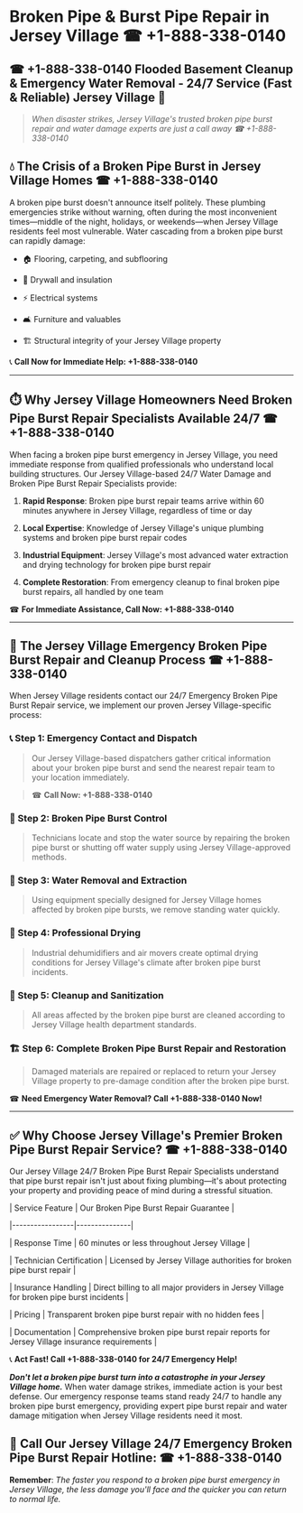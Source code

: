 # Broken Pipe & Burst Pipe Repair in Jersey Village ☎ +1-888-338-0140  
## ☎ +1-888-338-0140 Flooded Basement Cleanup & Emergency Water Removal - 24/7 Service (Fast & Reliable) Jersey Village 🚨  

> *When disaster strikes, Jersey Village's trusted broken pipe burst repair and water damage experts are just a call away ☎ +1-888-338-0140*  

## 💧 The Crisis of a Broken Pipe Burst in Jersey Village Homes ☎ +1-888-338-0140  

A broken pipe burst doesn't announce itself politely. These plumbing emergencies strike without warning, often during the most inconvenient times—middle of the night, holidays, or weekends—when Jersey Village residents feel most vulnerable. Water cascading from a broken pipe burst can rapidly damage:  

* 🏠 Flooring, carpeting, and subflooring  
* 🧱 Drywall and insulation  
* ⚡ Electrical systems  
* 🛋️ Furniture and valuables  
* 🏗️ Structural integrity of your Jersey Village property  

📞 **Call Now for Immediate Help: +1-888-338-0140**  

---  

## ⏱️ Why Jersey Village Homeowners Need Broken Pipe Burst Repair Specialists Available 24/7 ☎ +1-888-338-0140  

When facing a broken pipe burst emergency in Jersey Village, you need immediate response from qualified professionals who understand local building structures. Our Jersey Village-based 24/7 Water Damage and Broken Pipe Burst Repair Specialists provide:  

1. **Rapid Response**: Broken pipe burst repair teams arrive within 60 minutes anywhere in Jersey Village, regardless of time or day  
2. **Local Expertise**: Knowledge of Jersey Village's unique plumbing systems and broken pipe burst repair codes  
3. **Industrial Equipment**: Jersey Village's most advanced water extraction and drying technology for broken pipe burst repair  
4. **Complete Restoration**: From emergency cleanup to final broken pipe burst repairs, all handled by one team  

☎ **For Immediate Assistance, Call Now: +1-888-338-0140**  

---  

## 🔧 The Jersey Village Emergency Broken Pipe Burst Repair and Cleanup Process ☎ +1-888-338-0140  

When Jersey Village residents contact our 24/7 Emergency Broken Pipe Burst Repair service, we implement our proven Jersey Village-specific process:  

### 📞 Step 1: Emergency Contact and Dispatch  
> Our Jersey Village-based dispatchers gather critical information about your broken pipe burst and send the nearest repair team to your location immediately.  
> ☎ **Call Now: +1-888-338-0140**  

### 🚿 Step 2: Broken Pipe Burst Control  
> Technicians locate and stop the water source by repairing the broken pipe burst or shutting off water supply using Jersey Village-approved methods.  

### 🌊 Step 3: Water Removal and Extraction  
> Using equipment specially designed for Jersey Village homes affected by broken pipe bursts, we remove standing water quickly.  

### 💨 Step 4: Professional Drying  
> Industrial dehumidifiers and air movers create optimal drying conditions for Jersey Village's climate after broken pipe burst incidents.  

### 🧼 Step 5: Cleanup and Sanitization  
> All areas affected by the broken pipe burst are cleaned according to Jersey Village health department standards.  

### 🏗️ Step 6: Complete Broken Pipe Burst Repair and Restoration  
> Damaged materials are repaired or replaced to return your Jersey Village property to pre-damage condition after the broken pipe burst.  

☎ **Need Emergency Water Removal? Call +1-888-338-0140 Now!**  

---  

## ✅ Why Choose Jersey Village's Premier Broken Pipe Burst Repair Service? ☎ +1-888-338-0140  

Our Jersey Village 24/7 Broken Pipe Burst Repair Specialists understand that pipe burst repair isn't just about fixing plumbing—it's about protecting your property and providing peace of mind during a stressful situation.  

| Service Feature | Our Broken Pipe Burst Repair Guarantee |  
|-----------------|---------------|  
| Response Time | 60 minutes or less throughout Jersey Village |  
| Technician Certification | Licensed by Jersey Village authorities for broken pipe burst repair |  
| Insurance Handling | Direct billing to all major providers in Jersey Village for broken pipe burst incidents |  
| Pricing | Transparent broken pipe burst repair with no hidden fees |  
| Documentation | Comprehensive broken pipe burst repair reports for Jersey Village insurance requirements |  

📞 **Act Fast! Call +1-888-338-0140 for 24/7 Emergency Help!**  

***Don't let a broken pipe burst turn into a catastrophe in your Jersey Village home.*** When water damage strikes, immediate action is your best defense. Our emergency response teams stand ready 24/7 to handle any broken pipe burst emergency, providing expert pipe burst repair and water damage mitigation when Jersey Village residents need it most.  

## 📱 Call Our Jersey Village 24/7 Emergency Broken Pipe Burst Repair Hotline: ☎ +1-888-338-0140  

**Remember**: *The faster you respond to a broken pipe burst emergency in Jersey Village, the less damage you'll face and the quicker you can return to normal life.*
